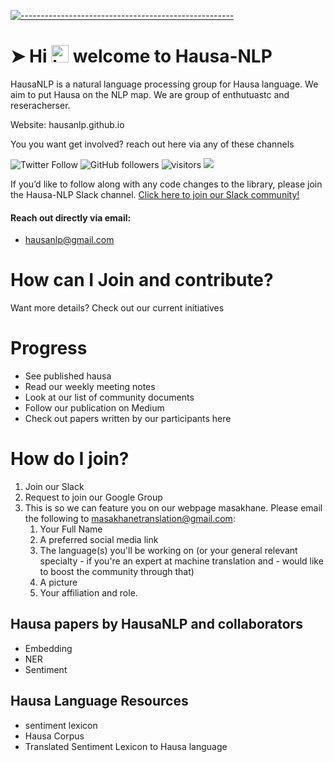 <!-- ⚠️ This README has been generated from the file(s) "blueprint.md" ⚠️-->
[![-----------------------------------------------------](https://raw.githubusercontent.com/andreasbm/readme/master/assets/lines/colored.png)](#hausa-nlp)

# ➤ Hi <img src="https://user-images.githubusercontent.com/1303154/88677602-1635ba80-d120-11ea-84d8-d263ba5fc3c0.gif" width="28px" alt="hi"> welcome to Hausa-NLP

HausaNLP is a natural language processing group for Hausa language. We aim to put Hausa on the NLP map. We are group of enthutuastc and reseracherser. 

Website: hausanlp.github.io

You you want get involved? reach out here via any of these channels

![Twitter Follow](https://img.shields.io/twitter/follow/hausanlp?label=follow&style=social)
![GitHub followers](https://img.shields.io/github/followers/Hausa-NLP?style=social)
![visitors](https://visitor-badge.glitch.me/badge?page_id=Hausa-NLP.Hausa-NLP)
[<img src="https://img.shields.io/badge/slack-@hausanlp-blue.svg?logo=slack">](https://join.slack.com/t/hausanlp/shared_invite/zt-ndbyv4td-VyhGaGgMPk0c4A2OIBk2mA) 

If you’d like to follow along with any code changes to the library, please join the Hausa-NLP Slack channel. [Click here to join our Slack community!](https://join.slack.com/t/hausanlp/shared_invite/zt-ndbyv4td-VyhGaGgMPk0c4A2OIBk2mA)

#### Reach out directly via email: 

- hausanlp@gmail.com

# How can I Join and contribute?


Want more details? Check out our current initiatives

# Progress

- See published hausa
- Read our weekly meeting notes
- Look at our list of community documents
- Follow our publication on Medium
- Check out papers written by our participants here

# How do I join?

1. Join our Slack
2.  Request to join our Google Group
3. This is so we can feature you on our webpage masakhane. Please email the following to masakhanetranslation@gmail.com:
   1. Your Full Name
   2. A preferred social media link
   3. The language(s) you'll be working on (or your general relevant specialty - if you're an expert at machine translation and - would like to boost the community through that)
   4. A picture
   5. Your affiliation and role.

## Hausa papers by HausaNLP and collaborators

-  Embedding
-  NER
-  Sentiment 


## Hausa Language Resources

- sentiment lexicon
- Hausa Corpus
- Translated Sentiment Lexicon to Hausa language



